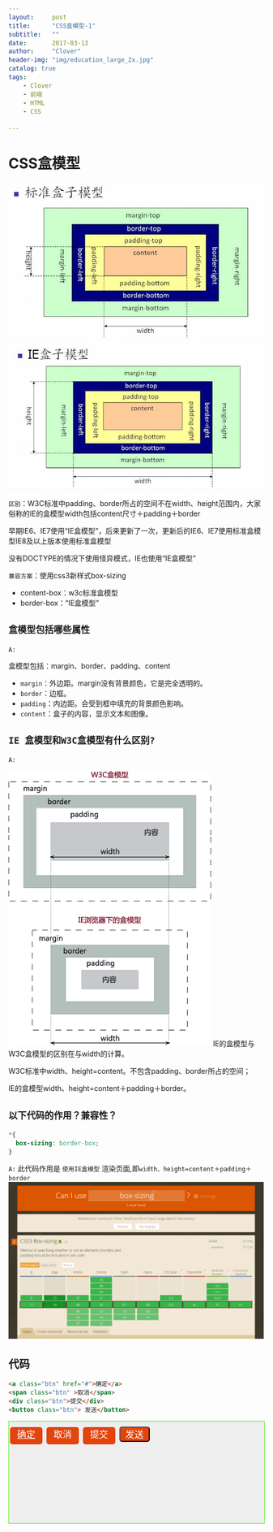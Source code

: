 ```yaml
---
layout:     post
title:      "CSS盒模型-1"
subtitle:   ""
date:       2017-03-13
author:     "Clover"
header-img: "img/education_large_2x.jpg"
catalog: true
tags:
    - Clover
    - 前端
    - HTML
    - CSS

---
```


# CSS盒模型

![标准盒模型](/img/201503151.JPG)
![IE盒模型](/img/201503152.JPG)

`区别`：W3C标准中padding、border所占的空间不在width、height范围内，大家俗称的IE的盒模型width包括content尺寸＋padding＋border

早期IE6、IE7使用“IE盒模型”，后来更新了一次，更新后的IE6、IE7使用标准盒模型IE8及以上版本使用标准盒模型

没有DOCTYPE的情况下使用怪异模式，IE也使用“IE盒模型”

`兼容方案`：使用css3新样式box-sizing

* content-box：w3c标准盒模型
* border-box：“IE盒模型”

## `盒模型包括哪些属性`

`A:`

盒模型包括：margin、border、padding、content

* `margin`：外边距。margin没有背景颜色，它是完全透明的。
* `border`：边框。
* `padding`：内边距。会受到框中填充的背景颜色影响。
* `content`：盒子的内容，显示文本和图像。



## `IE 盒模型和W3C盒模型有什么区别?`

`A:`

![盒模型区别](/img/2406284-21cf8014fc9756bb.png)
IE的盒模型与W3C盒模型的区别在与width的计算。

W3C标准中width、height=content。不包含padding、border所占的空间；

IE的盒模型width、height=content＋padding＋border。


## `以下代码的作用？兼容性？`

```css
*{
  box-sizing: border-box;
}
```

`A:`
此代码作用是 `使用IE盒模型` 渲染页面,即`width、height=content＋padding＋border`
![兼容性](/img/2406284-6a337b312349eb87.png)

## 代码
```html
<a class="btn" href="#">确定</a>
<span class="btn" >取消</span>
<div class="btn">提交</div>
<button class="btn"> 发送</button>
```

<style>
.demo{
width:100%;
height:200px;
border:1px solid #54e823;
background-color:#eee;
}
.demo .btn {
    width: 60px;
    height: 30px;
    background: #e2440c;
    display: inline-block;
    margin: 10px 2px;
    padding: 2px 2px;
    font-size: 18px;
    text-align: center;
    line-height: 25px;
    border-radius: 5px;
    color: #fff !important;
    cursor: pointer;
}
</style>

<div class="demo">
<a class="btn" href="#">确定</a>
<span class="btn" >取消</span>
<div class="btn">提交</div>
<button class="btn"> 发送</button>
</div>




